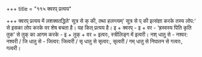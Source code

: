 +++
title = "११५ क्वरप् प्रत्यय"

+++
क्वरप् प्रत्यय में लशक्वतद्धिते' सूत्र से क् की, तथा हलन्त्यम्' सूत्र से प् की इत्संज्ञा करके तस्य लोप:' से इसका लोप करके वर शेष बचता है। यह कित् प्रत्यय है।
इ + क्वरप् - इ + वर - 'ह्रस्वस्य पिति कृति तुक' से तुक् का आगम करके - इ + तुक् + वर = इत्वरः, स्त्रीलिङ्ग में इत्वरी।
नश् धातु से - नश्वर: नश्वरी / जि धातु से - जित्वर: जित्वरी / सृ धातु से सृत्वर:, सृत्वरी / गम् धातु से निपातन से गत्वरः, गत्वरी।